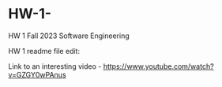 # HW-1-

HW 1 Fall 2023 Software Engineering 


HW 1 readme file edit:

Link to an interesting video - https://www.youtube.com/watch?v=GZGY0wPAnus


